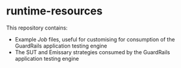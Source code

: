 # runtime-resources

This repository contains:

* Example _Job_ files, useful for customising for consumption of the GuardRails application testing engine
* The SUT and Emissary strategies consumed by the GuardRails application testing engine

